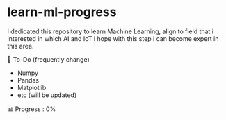 # learn-ml-progress

I dedicated this repository to learn Machine Learning, 
align to field that i interested in which AI and IoT 
i hope with this step i can become expert in this area.

🎯 To-Do (frequently change)
- Numpy
- Pandas
- Matplotlib
- etc (will be updated)

📊 Progress : 0% 
